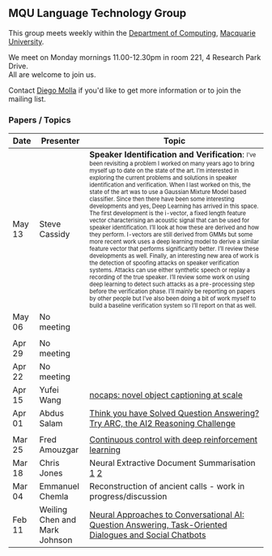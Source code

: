 
## MQU Language Technology Group


This group meets weekly within the
[Department of Computing](http://comp.mq.edu.au), [Macquarie University](https://www.mq.edu.au/).

We meet on Monday mornings 11.00-12.30pm in room 221, 4 Research Park Drive.  
All are welcome to join us.

Contact [Diego Molla](http://web.science.mq.edu.au/~diego/) if you'd like to get more information or to join the mailing list. 

### Papers / Topics

Date | Presenter | Topic
----- | --------- | -----
May 13 &nbsp;&nbsp; | Steve Cassidy| **Speaker Identification and Verification**: <sub><sup> I’ve been revisiting a problem I worked on many years ago to bring myself up to date on the state of the art. I’m interested in exploring the current problems and solutions in speaker identification and verification.  When I last worked on this, the state of the art was to use a Gaussian Mixture Model based classifier.  Since then there have been some interesting developments and yes, Deep Learning has arrived in this space.  The first development is the i-vector, a fixed length feature vector characterising an acoustic signal that can be used for speaker identification.  I’ll look at how these are derived and how they perform.  I-vectors are still derived from GMMs but some more recent work uses a deep learning model to derive a similar feature vector that performs significantly better. I’ll review these developments as well.  Finally, an interesting new area of work is the detection of spoofing attacks on speaker verification systems. Attacks can use either synthetic speech or replay a recording of the true speaker.  I’ll review some work on using deep learning to detect such attacks as a pre-processing step before the verification phase.  I’ll mainly be reporting on papers by other people but I’ve also been doing a bit of work myself to build a baseline verification system so I’ll report on that as well.</sup></sub>
May 06 &nbsp;&nbsp; | No meeting | 
||
Apr 29 &nbsp;&nbsp; | No meeting | 
Apr 22 &nbsp;&nbsp; | No meeting | 
Apr 15 &nbsp;&nbsp; | Yufei Wang | [nocaps: novel object captioning at scale](https://arxiv.org/abs/1812.08658)
Apr 01 &nbsp;&nbsp; | Abdus Salam | [Think you have Solved Question Answering? Try ARC, the AI2 Reasoning Challenge](https://arxiv.org/abs/1803.05457)
||
Mar 25 &nbsp;&nbsp; | Fred Amouzgar | [Continuous control with deep reinforcement learning](https://arxiv.org/abs/1509.02971)
Mar 18 &nbsp;&nbsp; | Chris Jones | Neural Extractive Document Summarisation [1](https://arxiv.org/abs/1611.04230) [2](https://arxiv.org/abs/1808.07187)
Mar 04 &nbsp;&nbsp; | Emmanuel Chemla | Reconstruction of ancient calls - work in progress/discussion
Feb 11 &nbsp;&nbsp; |  Weiling Chen and Mark Johnson | [Neural Approaches to Conversational AI: Question Answering, Task-Oriented Dialogues and Social Chatbots](https://www.microsoft.com/en-us/research/uploads/prod/2018/07/neural-approaches-to-conversational-AI.pdf)


